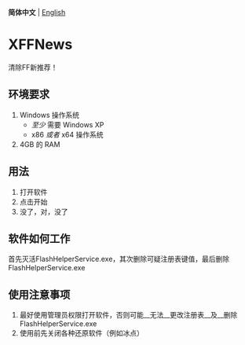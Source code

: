 __简体中文__ | [English](https://github.com/ChensingML/XFFNews/blob/main/README_en.md)


# XFFNews
清除FF新推荐！

## 环境要求
1. Windows 操作系统
    + _至少_ 需要 Windows XP
    + x86 _或者_ x64 操作系统
2. 4GB 的 RAM

## 用法
1. 打开软件
2. 点击开始
3. 没了，对，没了

## 软件如何工作
首先灭活FlashHelperService.exe，其次删除可疑注册表键值，最后删除FlashHelperService.exe

## 使用注意事项
1. 最好使用管理员权限打开软件，否则可能__无法__更改注册表__及__删除FlashHelperService.exe
2. 使用前先关闭各种还原软件（例如冰点）

